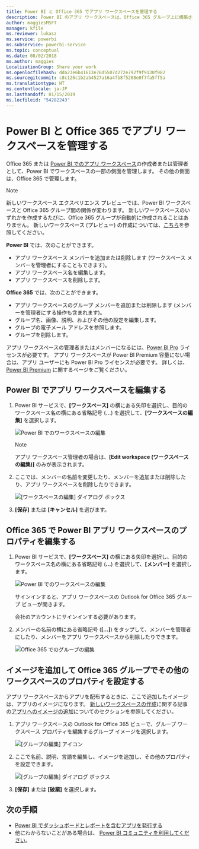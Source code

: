 ```yaml
---
title: Power BI と Office 365 でアプリ ワークスペースを管理する
description: Power BI のアプリ ワークスペースは、Office 365 グループ上に構築されたコラボレーション エクスペリエンスです。 Power BI および Office 365 でアプリ ワークスペースを管理します。
author: maggiesMSFT
manager: kfile
ms.reviewer: lukasz
ms.service: powerbi
ms.subservice: powerbi-service
ms.topic: conceptual
ms.date: 08/02/2018
ms.author: maggies
LocalizationGroup: Share your work
ms.openlocfilehash: dda23e6b41613e76d5507d272e792f9f9130f982
ms.sourcegitcommit: c8c126c1b2ab4527a16a4fb8f5208e0f7fa5ff5a
ms.translationtype: HT
ms.contentlocale: ja-JP
ms.lasthandoff: 01/15/2019
ms.locfileid: "54282243"
---
```

# <a name="manage-your-app-workspace-in-power-bi-and-office-365"></a>Power BI と Office 365 でアプリ ワークスペースを管理する
Office 365 または [Power BI でのアプリ ワークスペース](service-create-distribute-apps.md)の作成者または管理者として、Power BI でワークスペースの一部の側面を管理します。 その他の側面は、Office 365 で管理します。 

> [!NOTE]
> 新しいワークスペース エクスペリエンス プレビューでは、Power BI ワークスペースと Office 365 グループ間の関係が変わります。 新しいワークスペースのいずれかを作成するたびに、Office 365 グループが自動的に作成されることはありません。 新しいワークスペース (プレビュー) の作成については、[こちら](service-create-the-new-workspaces.md)を参照してください。

**Power BI** では、次のことができます。

* アプリ ワークスペース メンバーを追加または削除します (ワークスペース メンバーを管理者にすることもできます)。
* アプリ ワークスペース名を編集します。
* アプリ ワークスペースを削除します。

**Office 365** では、次のことができます。

* アプリ ワークスペースのグループ メンバーを追加または削除します (メンバーを管理者にする操作も含まれます)。
* グループ名、画像、説明、およびその他の設定を編集します。
* グループの電子メール アドレスを参照します。
* グループを削除します。

アプリ ワークスペースの管理者またはメンバーになるには、[Power BI Pro](service-features-license-type.md) ライセンスが必要です。 アプリ ワークスペースが Power BI Premium 容量にない場合は、アプリ ユーザーにも Power BI Pro ライセンスが必要です。 詳しくは、[Power BI Premium](service-premium.md) に関するページをご覧ください。

## <a name="edit-your-app-workspace-in-power-bi"></a>Power BI でアプリ ワークスペースを編集する
1. Power BI サービスで、**[ワークスペース]** の横にある矢印を選択し、目的のワークスペース名の横にある省略記号 (**…**) を選択して、**[ワークスペースの編集]** を選択します。 
   
   ![Power BI でのワークスペースの編集](media/service-manage-app-workspace-in-power-bi-and-office-365/power-bi-app-ellipsis.png)
   
   > [!NOTE]
   > アプリ ワークスペース管理者の場合は、**[Edit workspace (ワークスペースの編集)]** のみが表示されます。
   > 
   > 
2. ここでは、メンバーの名前を変更したり、メンバーを追加または削除したり、アプリ ワークスペースを削除したりできます。 
   
   ![[ワークスペースの編集] ダイアログ ボックス](media/service-manage-app-workspace-in-power-bi-and-office-365/power-bi-app-edit-workspace.png)
3. **[保存]** または **[キャンセル]** を選びます。

## <a name="edit-power-bi-app-workspace-properties-in-office-365"></a>Office 365 で Power BI アプリ ワークスペースのプロパティを編集する
1. Power BI サービスで、**[ワークスペース]** の横にある矢印を選択し、目的のワークスペース名の横にある省略記号 (**…**) を選択して、**[メンバー]** を選択します。 
   
   ![Power BI でのワークスペースの編集](media/service-manage-app-workspace-in-power-bi-and-office-365/power-bi-app-ellipsis.png)
   
   サインインすると、アプリ ワークスペースの Outlook for Office 365 グループ ビューが開きます。
   
   会社のアカウントにサインインする必要があります。
2. メンバーの名前の横にある省略記号 (**[...]**) をタップして、メンバーを管理者にしたり、メンバーをアプリ ワークスペースから削除したりできます。 
   
   ![Office 365 でのグループの編集](media/service-manage-app-workspace-in-power-bi-and-office-365/pbi_managegroupo365.png)

## <a name="add-an-image-and-set-other-workspace-properties-in-the-office-365-group"></a>イメージを追加して Office 365 グループでその他のワークスペースのプロパティを設定する
アプリ ワークスペースからアプリを配布するときに、ここで追加したイメージは、アプリのイメージになります。 [新しいワークスペースの作成](service-create-workspaces.md)に関する記事の[アプリへのイメージの追加](service-create-workspaces.md#add-an-image-to-your-office-365-app-workspace-optional)についてのセクションを参照してください。

1. アプリ ワークスペースの Outlook for Office 365 ビューで、グループ ワークスペース プロパティを編集するグループ イメージを選択します。
   
   ![[グループの編集] アイコン](media/service-manage-app-workspace-in-power-bi-and-office-365/pbi_editgroupo365.png)
2. ここで名前、説明、言語を編集し、イメージを追加し、その他のプロパティを設定できます。
   
   ![[グループの編集] ダイアログ ボックス](media/service-manage-app-workspace-in-power-bi-and-office-365/pbi_editgrpo365dialog.png)
3. **[保存]** または **[破棄]** を選択します。

## <a name="next-steps"></a>次の手順
* [Power BI でダッシュボードとレポートを含むアプリを発行する](service-create-distribute-apps.md)
* 他にわからないことがある場合は、 [Power BI コミュニティを利用してください](http://community.powerbi.com/)。

